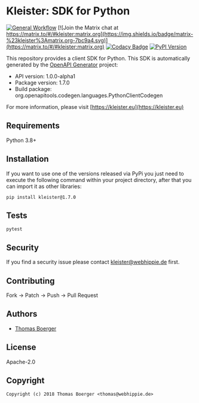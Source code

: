 # Kleister: SDK for Python

[![General Workflow](https://github.com/kleister/kleister-python/actions/workflows/general.yml/badge.svg)](https://github.com/kleister/kleister-python/actions/workflows/general.yml) [![Join the Matrix chat at https://matrix.to/#/#kleister:matrix.org](https://img.shields.io/badge/matrix-%23kleister%3Amatrix.org-7bc9a4.svg)](https://matrix.to/#/#kleister:matrix.org) [![Codacy Badge](https://app.codacy.com/project/badge/Grade/5a654ced79a54794bae7f25a8489aae1)](https://app.codacy.com/gh/kleister/kleister-python/dashboard?utm_source=gh&utm_medium=referral&utm_content=&utm_campaign=Badge_grade) [![PyPI Version](https://badge.fury.io/py/kleister.svg)](https://badge.fury.io/py/kleister)

This repository provides a client SDK for Python. This SDK is automatically
generated by the [OpenAPI Generator][generator] project:

-   API version: 1.0.0-alpha1
-   Package version: 1.7.0
-   Build package: org.openapitools.codegen.languages.PythonClientCodegen

For more information, please visit [https://kleister.eu](https://kleister.eu)

## Requirements

Python 3.8+

## Installation

If you want to use one of the versions released via PyPi you just need to
execute the following command within your project directory, after that you can
import it as other libraries:

```console
pip install kleister@1.7.0
```

## Tests

```console
pytest
```

## Security

If you find a security issue please contact
[kleister@webhippie.de](mailto:kleister@webhippie.de) first.

## Contributing

Fork -> Patch -> Push -> Pull Request

## Authors

-   [Thomas Boerger](https://github.com/tboerger)

## License

Apache-2.0

## Copyright

```console
Copyright (c) 2018 Thomas Boerger <thomas@webhippie.de>
```

[generator]: https://openapi-generator.tech
[setuptools]: http://pypi.python.org/pypi/setuptools
